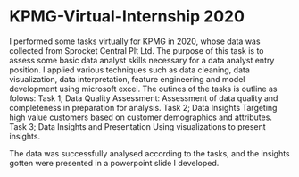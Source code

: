 # KPMG-Virtual-Internship 2020
I performed some tasks virtually for KPMG in 2020, whose data was collected from Sprocket Central Plt Ltd.
The purpose of this task is to assess some basic data analyst skills necessary for a data analyst entry position. I applied various techniques such as data cleaning, data visualization, data interpretation, feature engineering and model development using microsoft excel. The outines of the tasks is outline as folows: 
Task 1; Data Quality Assessment: Assessment of data quality and completeness in preparation for analysis. 
Task 2; Data Insights Targeting high value customers based on customer demographics and attributes. 
Task 3; Data Insights and Presentation Using visualizations to present insights.

The data was successfully analysed according to the tasks, and the insights gotten were presented in a powerpoint slide I developed.
